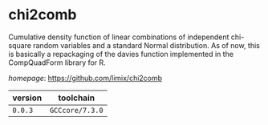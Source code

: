# chi2comb

Cumulative density function of linear combinations of independent chi-square random variables and a standard Normal distribution. As of now, this is basically a repackaging of the davies function implemented in the CompQuadForm library for R.

*homepage*: <https://github.com/limix/chi2comb>

version | toolchain
--------|----------
``0.0.3`` | ``GCCcore/7.3.0``

